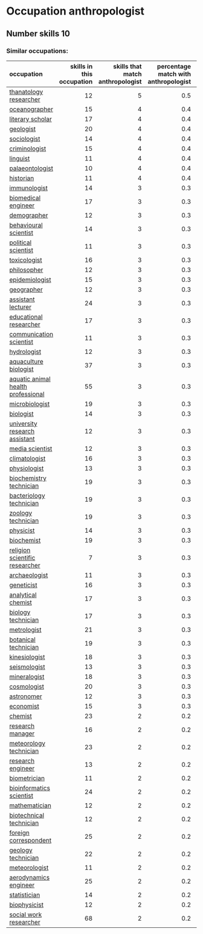 # Occupation anthropologist
## Number skills 10
### Similar occupations:
| occupation                                                                  |   skills in this occupation |   skills that match anthropologist |   percentage match with anthropologist |   skills not in anthropologist |
|:----------------------------------------------------------------------------|----------------------------:|-----------------------------------:|---------------------------------------:|-------------------------------:|
| [thanatology researcher](thanatology_researcher.md)                         |                          12 |                                  5 |                                    0.5 |                              7 |
| [oceanographer](oceanographer.md)                                           |                          15 |                                  4 |                                    0.4 |                             11 |
| [literary scholar](literary_scholar.md)                                     |                          17 |                                  4 |                                    0.4 |                             13 |
| [geologist](geologist.md)                                                   |                          20 |                                  4 |                                    0.4 |                             16 |
| [sociologist](sociologist.md)                                               |                          14 |                                  4 |                                    0.4 |                             10 |
| [criminologist](criminologist.md)                                           |                          15 |                                  4 |                                    0.4 |                             11 |
| [linguist](linguist.md)                                                     |                          11 |                                  4 |                                    0.4 |                              7 |
| [palaeontologist](palaeontologist.md)                                       |                          10 |                                  4 |                                    0.4 |                              6 |
| [historian](historian.md)                                                   |                          11 |                                  4 |                                    0.4 |                              7 |
| [immunologist](immunologist.md)                                             |                          14 |                                  3 |                                    0.3 |                             11 |
| [biomedical engineer](biomedical_engineer.md)                               |                          17 |                                  3 |                                    0.3 |                             14 |
| [demographer](demographer.md)                                               |                          12 |                                  3 |                                    0.3 |                              9 |
| [behavioural scientist](behavioural_scientist.md)                           |                          14 |                                  3 |                                    0.3 |                             11 |
| [political scientist](political_scientist.md)                               |                          11 |                                  3 |                                    0.3 |                              8 |
| [toxicologist](toxicologist.md)                                             |                          16 |                                  3 |                                    0.3 |                             13 |
| [philosopher](philosopher.md)                                               |                          12 |                                  3 |                                    0.3 |                              9 |
| [epidemiologist](epidemiologist.md)                                         |                          15 |                                  3 |                                    0.3 |                             12 |
| [geographer](geographer.md)                                                 |                          12 |                                  3 |                                    0.3 |                              9 |
| [assistant lecturer](assistant_lecturer.md)                                 |                          24 |                                  3 |                                    0.3 |                             21 |
| [educational researcher](educational_researcher.md)                         |                          17 |                                  3 |                                    0.3 |                             14 |
| [communication scientist](communication_scientist.md)                       |                          11 |                                  3 |                                    0.3 |                              8 |
| [hydrologist](hydrologist.md)                                               |                          12 |                                  3 |                                    0.3 |                              9 |
| [aquaculture biologist](aquaculture_biologist.md)                           |                          37 |                                  3 |                                    0.3 |                             34 |
| [aquatic animal health professional](aquatic_animal_health_professional.md) |                          55 |                                  3 |                                    0.3 |                             52 |
| [microbiologist](microbiologist.md)                                         |                          19 |                                  3 |                                    0.3 |                             16 |
| [biologist](biologist.md)                                                   |                          14 |                                  3 |                                    0.3 |                             11 |
| [university research assistant](university_research_assistant.md)           |                          12 |                                  3 |                                    0.3 |                              9 |
| [media scientist](media_scientist.md)                                       |                          12 |                                  3 |                                    0.3 |                              9 |
| [climatologist](climatologist.md)                                           |                          16 |                                  3 |                                    0.3 |                             13 |
| [physiologist](physiologist.md)                                             |                          13 |                                  3 |                                    0.3 |                             10 |
| [biochemistry technician](biochemistry_technician.md)                       |                          19 |                                  3 |                                    0.3 |                             16 |
| [bacteriology technician](bacteriology_technician.md)                       |                          19 |                                  3 |                                    0.3 |                             16 |
| [zoology technician](zoology_technician.md)                                 |                          19 |                                  3 |                                    0.3 |                             16 |
| [physicist](physicist.md)                                                   |                          14 |                                  3 |                                    0.3 |                             11 |
| [biochemist](biochemist.md)                                                 |                          19 |                                  3 |                                    0.3 |                             16 |
| [religion scientific researcher](religion_scientific_researcher.md)         |                           7 |                                  3 |                                    0.3 |                              4 |
| [archaeologist](archaeologist.md)                                           |                          11 |                                  3 |                                    0.3 |                              8 |
| [geneticist](geneticist.md)                                                 |                          16 |                                  3 |                                    0.3 |                             13 |
| [analytical chemist](analytical_chemist.md)                                 |                          17 |                                  3 |                                    0.3 |                             14 |
| [biology technician](biology_technician.md)                                 |                          17 |                                  3 |                                    0.3 |                             14 |
| [metrologist](metrologist.md)                                               |                          21 |                                  3 |                                    0.3 |                             18 |
| [botanical technician](botanical_technician.md)                             |                          19 |                                  3 |                                    0.3 |                             16 |
| [kinesiologist](kinesiologist.md)                                           |                          18 |                                  3 |                                    0.3 |                             15 |
| [seismologist](seismologist.md)                                             |                          13 |                                  3 |                                    0.3 |                             10 |
| [mineralogist](mineralogist.md)                                             |                          18 |                                  3 |                                    0.3 |                             15 |
| [cosmologist](cosmologist.md)                                               |                          20 |                                  3 |                                    0.3 |                             17 |
| [astronomer](astronomer.md)                                                 |                          12 |                                  3 |                                    0.3 |                              9 |
| [economist](economist.md)                                                   |                          15 |                                  3 |                                    0.3 |                             12 |
| [chemist](chemist.md)                                                       |                          23 |                                  2 |                                    0.2 |                             21 |
| [research manager](research_manager.md)                                     |                          16 |                                  2 |                                    0.2 |                             14 |
| [meteorology technician](meteorology_technician.md)                         |                          23 |                                  2 |                                    0.2 |                             21 |
| [research engineer](research_engineer.md)                                   |                          13 |                                  2 |                                    0.2 |                             11 |
| [biometrician](biometrician.md)                                             |                          11 |                                  2 |                                    0.2 |                              9 |
| [bioinformatics scientist](bioinformatics_scientist.md)                     |                          24 |                                  2 |                                    0.2 |                             22 |
| [mathematician](mathematician.md)                                           |                          12 |                                  2 |                                    0.2 |                             10 |
| [biotechnical technician](biotechnical_technician.md)                       |                          12 |                                  2 |                                    0.2 |                             10 |
| [foreign correspondent](foreign_correspondent.md)                           |                          25 |                                  2 |                                    0.2 |                             23 |
| [geology technician](geology_technician.md)                                 |                          22 |                                  2 |                                    0.2 |                             20 |
| [meteorologist](meteorologist.md)                                           |                          11 |                                  2 |                                    0.2 |                              9 |
| [aerodynamics engineer](aerodynamics_engineer.md)                           |                          25 |                                  2 |                                    0.2 |                             23 |
| [statistician](statistician.md)                                             |                          14 |                                  2 |                                    0.2 |                             12 |
| [biophysicist](biophysicist.md)                                             |                          12 |                                  2 |                                    0.2 |                             10 |
| [social work researcher](social_work_researcher.md)                         |                          68 |                                  2 |                                    0.2 |                             66 |
